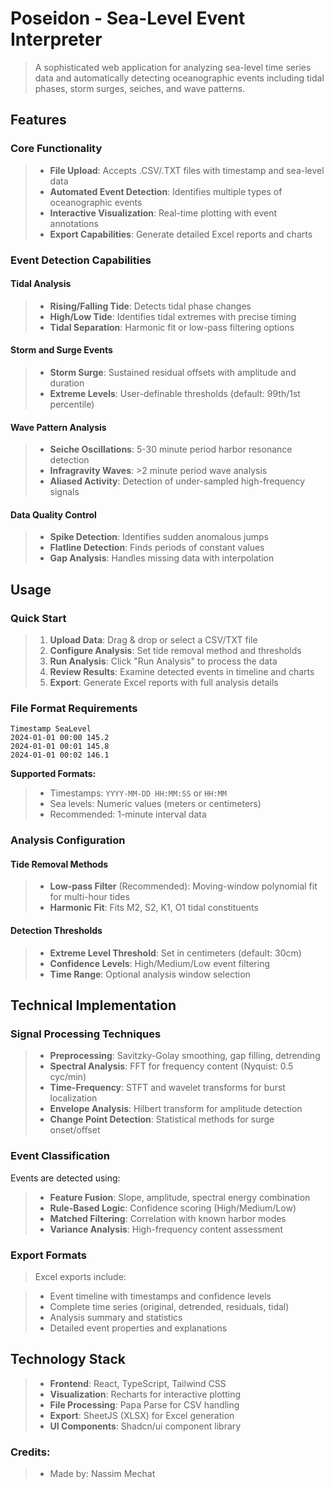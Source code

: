 # Poseidon - Sea-Level Event Interpreter

> A sophisticated web application for analyzing sea-level time series data and automatically detecting oceanographic events including tidal phases, storm surges, seiches, and wave patterns.

## Features

### Core Functionality

> - **File Upload**: Accepts .CSV/.TXT files with timestamp and sea-level data
> - **Automated Event Detection**: Identifies multiple types of oceanographic events
> - **Interactive Visualization**: Real-time plotting with event annotations
> - **Export Capabilities**: Generate detailed Excel reports and charts

### Event Detection Capabilities

#### Tidal Analysis

> - **Rising/Falling Tide**: Detects tidal phase changes
> - **High/Low Tide**: Identifies tidal extremes with precise timing
> - **Tidal Separation**: Harmonic fit or low-pass filtering options

#### Storm and Surge Events

> - **Storm Surge**: Sustained residual offsets with amplitude and duration
> - **Extreme Levels**: User-definable thresholds (default: 99th/1st percentile)

#### Wave Pattern Analysis

> - **Seiche Oscillations**: 5-30 minute period harbor resonance detection
> - **Infragravity Waves**: >2 minute period wave analysis
> - **Aliased Activity**: Detection of under-sampled high-frequency signals

#### Data Quality Control

> - **Spike Detection**: Identifies sudden anomalous jumps
> - **Flatline Detection**: Finds periods of constant values
> - **Gap Analysis**: Handles missing data with interpolation

## Usage

### Quick Start

> 1. **Upload Data**: Drag & drop or select a CSV/TXT file
> 2. **Configure Analysis**: Set tide removal method and thresholds
> 3. **Run Analysis**: Click "Run Analysis" to process the data
> 4. **Review Results**: Examine detected events in timeline and charts
> 5. **Export**: Generate Excel reports with full analysis details

### File Format Requirements

```
Timestamp SeaLevel
2024-01-01 00:00 145.2
2024-01-01 00:01 145.8
2024-01-01 00:02 146.1
```

**Supported Formats:**

> - Timestamps: `YYYY-MM-DD HH:MM:SS` or `HH:MM`
> - Sea levels: Numeric values (meters or centimeters)
> - Recommended: 1-minute interval data

### Analysis Configuration

#### Tide Removal Methods

> - **Low-pass Filter** (Recommended): Moving-window polynomial fit for multi-hour tides
> - **Harmonic Fit**: Fits M2, S2, K1, O1 tidal constituents

#### Detection Thresholds

> - **Extreme Level Threshold**: Set in centimeters (default: 30cm)
> - **Confidence Levels**: High/Medium/Low event filtering
> - **Time Range**: Optional analysis window selection

## Technical Implementation

### Signal Processing Techniques

> - **Preprocessing**: Savitzky-Golay smoothing, gap filling, detrending
> - **Spectral Analysis**: FFT for frequency content (Nyquist: 0.5 cyc/min)
> - **Time-Frequency**: STFT and wavelet transforms for burst localization
> - **Envelope Analysis**: Hilbert transform for amplitude detection
> - **Change Point Detection**: Statistical methods for surge onset/offset

### Event Classification

Events are detected using:

> - **Feature Fusion**: Slope, amplitude, spectral energy combination
> - **Rule-Based Logic**: Confidence scoring (High/Medium/Low)
> - **Matched Filtering**: Correlation with known harbor modes
> - **Variance Analysis**: High-frequency content assessment

### Export Formats

> Excel exports include:

> - Event timeline with timestamps and confidence levels
> - Complete time series (original, detrended, residuals, tidal)
> - Analysis summary and statistics
> - Detailed event properties and explanations

## Technology Stack

> - **Frontend**: React, TypeScript, Tailwind CSS
> - **Visualization**: Recharts for interactive plotting
> - **File Processing**: Papa Parse for CSV handling
> - **Export**: SheetJS (XLSX) for Excel generation
> - **UI Components**: Shadcn/ui component library
 
### Credits:

> - Made by: Nassim Mechat  
